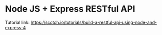 # Node JS + Express RESTful API

Tutorial link: https://scotch.io/tutorials/build-a-restful-api-using-node-and-express-4
